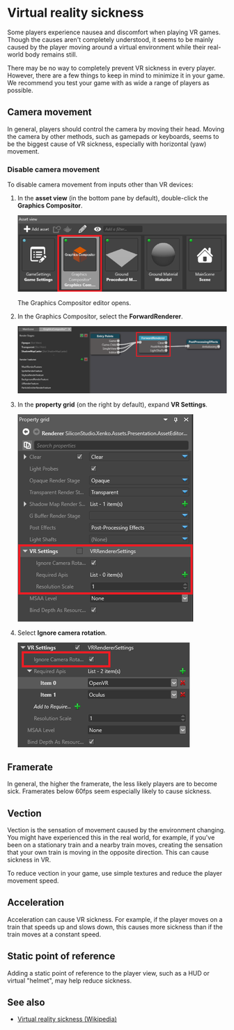 # Virtual reality sickness

Some players experience nausea and discomfort when playing VR games. Though the causes aren't completely understood, it seems to be mainly caused by the player moving around a virtual environment while their real-world body remains still.

There may be no way to completely prevent VR sickness in every player. However, there are a few things to keep in mind to minimize it in your game. We recommend you test your game with as wide a range of players as possible.

## Camera movement

In general, players should control the camera by moving their head. Moving the camera by other methods, such as gamepads or keyboards, seems to be the biggest cause of VR sickness, especially with horizontal (yaw) movement.

### Disable camera movement

To disable camera movement from inputs other than VR devices:

1. In the **asset view** (in the bottom pane by default), double-click the **Graphics Compositor**.

    ![Graphics compositor asset](media/graphics-compositor-asset.png)

    The Graphics Compositor editor opens.

2. In the Graphics Compositor, select the **ForwardRenderer**.

    ![Select forward renderer](media/select-forward-renderer.png)

3. In the **property grid** (on the right by default), expand **VR Settings**.

    ![VR settings](media/vr-settings.png)

4. Select **Ignore camera rotation**. 

    ![Ignore camera rotation](media/ignore-camera-rotation.png)

## Framerate

In general, the higher the framerate, the less likely players are to become sick. Framerates below 60fps seem especially likely to cause sickness.

## Vection

Vection is the sensation of movement caused by the environment changing. You might have experienced this in the real world, for example, if you've been on a stationary train and a nearby train moves, creating the sensation that your own train is moving in the opposite direction. This can cause sickness in VR.

To reduce vection in your game, use simple textures and reduce the player movement speed. 

## Acceleration

Acceleration can cause VR sickness. For example, if the player moves on a train that speeds up and slows down, this causes more sickness than if the train moves at a constant speed.

## Static point of reference

Adding a static point of reference to the player view, such as a HUD or virtual "helmet", may help reduce sickness.

## See also

* [Virtual reality sickness (Wikipedia)](https://en.wikipedia.org/wiki/Virtual_reality_sickness)